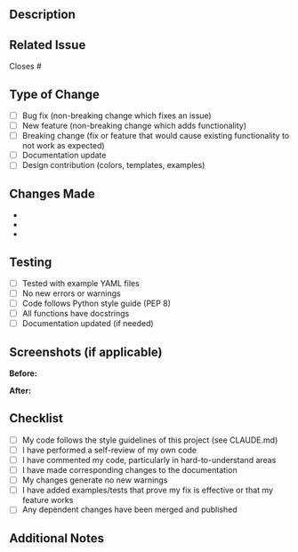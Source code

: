 ## Description
<!-- What does this PR do? Be specific. -->

## Related Issue
<!-- Link to the issue this PR addresses (if applicable) -->
Closes #

## Type of Change
- [ ] Bug fix (non-breaking change which fixes an issue)
- [ ] New feature (non-breaking change which adds functionality)
- [ ] Breaking change (fix or feature that would cause existing functionality to not work as expected)
- [ ] Documentation update
- [ ] Design contribution (colors, templates, examples)

## Changes Made
<!-- List the specific changes in this PR -->
-
-
-

## Testing
- [ ] Tested with example YAML files
- [ ] No new errors or warnings
- [ ] Code follows Python style guide (PEP 8)
- [ ] All functions have docstrings
- [ ] Documentation updated (if needed)

## Screenshots (if applicable)
<!-- Add before/after images for visual changes -->

**Before:**


**After:**


## Checklist
- [ ] My code follows the style guidelines of this project (see CLAUDE.md)
- [ ] I have performed a self-review of my own code
- [ ] I have commented my code, particularly in hard-to-understand areas
- [ ] I have made corresponding changes to the documentation
- [ ] My changes generate no new warnings
- [ ] I have added examples/tests that prove my fix is effective or that my feature works
- [ ] Any dependent changes have been merged and published

## Additional Notes
<!-- Any additional information, context, or discussion points -->
